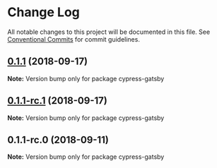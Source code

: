 # Change Log

All notable changes to this project will be documented in this file.
See [Conventional Commits](https://conventionalcommits.org) for commit guidelines.

<a name="0.1.1"></a>

## [0.1.1](https://github.com/gatsbyjs/gatsby/tree/master/packages/cypress-gatsby-commands/compare/cypress-gatsby@0.1.1-rc.1...cypress-gatsby@0.1.1) (2018-09-17)

**Note:** Version bump only for package cypress-gatsby

<a name="0.1.1-rc.1"></a>

## [0.1.1-rc.1](https://github.com/gatsbyjs/gatsby/tree/master/packages/cypress-gatsby-commands/compare/cypress-gatsby@0.1.1-rc.0...cypress-gatsby@0.1.1-rc.1) (2018-09-17)

**Note:** Version bump only for package cypress-gatsby

<a name="0.1.1-rc.0"></a>

## 0.1.1-rc.0 (2018-09-11)

**Note:** Version bump only for package cypress-gatsby

